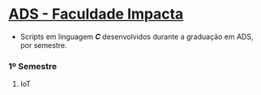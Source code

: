 # [ADS - Faculdade Impacta](https://www.impacta.edu.br/graduacoes/analise-e-desenvolvimento-de-sistemas)
   - Scripts em linguagem ***C*** desenvolvidos durante a graduação em ADS, por semestre.

### 1º Semestre
1. IoT
